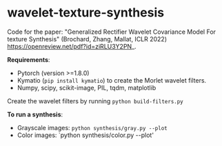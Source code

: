 # wavelet-texture-synthesis

Code for the paper: "Generalized Rectifier Wavelet Covariance Model For texture Synthesis" (Brochard, Zhang, Mallat, ICLR 2022) https://openreview.net/pdf?id=ziRLU3Y2PN_.

**Requirements**:
- Pytorch (version >=1.8.0)
- Kymatio (`pip install kymatio`) to create the Morlet wavelet filters.
- Numpy, scipy, scikit-image, PIL, tqdm, matplotlib

Create the wavelet filters by running `python build-filters.py`

**To run a synthesis**:
- Grayscale images: `python synthesis/gray.py --plot`
- Color images: `python synthesis/color.py --plot'

